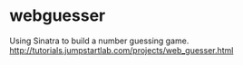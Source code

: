 # webguesser
Using Sinatra to build a number guessing game.
http://tutorials.jumpstartlab.com/projects/web_guesser.html
